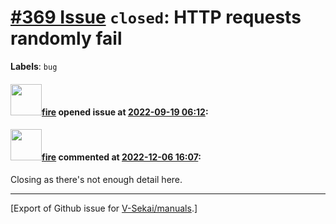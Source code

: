 # [\#369 Issue](https://github.com/V-Sekai/manuals/issues/369) `closed`: HTTP requests randomly fail
**Labels**: `bug`


#### <img src="https://avatars.githubusercontent.com/u/32321?u=c2e06a3d2b49a467aa907e54aa259516440267cc&v=4" width="50">[fire](https://github.com/fire) opened issue at [2022-09-19 06:12](https://github.com/V-Sekai/manuals/issues/369):



#### <img src="https://avatars.githubusercontent.com/u/32321?u=c2e06a3d2b49a467aa907e54aa259516440267cc&v=4" width="50">[fire](https://github.com/fire) commented at [2022-12-06 16:07](https://github.com/V-Sekai/manuals/issues/369#issuecomment-1339607431):

Closing as there's not enough detail here.


-------------------------------------------------------------------------------



[Export of Github issue for [V-Sekai/manuals](https://github.com/V-Sekai/manuals).]
